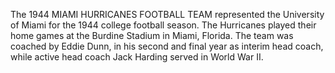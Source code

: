 The 1944 MIAMI HURRICANES FOOTBALL TEAM represented the University of Miami for the 1944 college football season. The Hurricanes played their home games at the Burdine Stadium in Miami, Florida. The team was coached by Eddie Dunn, in his second and final year as interim head coach, while active head coach Jack Harding served in World War II.
